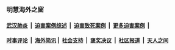 
### 明慧海外之窗

####  [武汉肺炎](indexes/365.md?t=04111501) &nbsp;|&nbsp;  [迫害案例综述](indexes/328.md?t=04111501) &nbsp;|&nbsp; [迫害致死案例](indexes/277.md?t=04111501)  &nbsp;|&nbsp; [更多迫害案例](indexes/81.md?t=04111501)  &nbsp;|&nbsp; 
####  [时事评论](indexes/19.md?t=04111501) &nbsp;|&nbsp; [海外简讯](indexes/245.md?t=04111501)&nbsp;|&nbsp;  [社会支持](indexes/140.md?t=04111501) &nbsp;|&nbsp; [褒奖决议](indexes/282.md?t=04111501) &nbsp;|&nbsp; [社区报道](indexes/91.md?t=04111501)  &nbsp;|&nbsp; [天人之间](indexes/78.md?t=04111501) 

